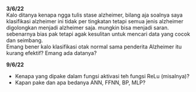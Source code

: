 **3/6/22**  
Kalo ditanya kenapa ngga tulis stase alzheimer, bilang aja soalnya saya klasifikasi alzheimer ini tidak per tingkatan tetapi semua jenis alzheimer digolongkan menjadi alzheimer saja. mungkin bisa menjadi saran. sebenarnya bias pak tetapi agak kesulitan untuk mencari data yang cocok dan seimbang.  
Emang bener kalo klasifikasi otak normal sama penderita Alzheimer itu kurang efektif? Emang ada datanya?  

**9/6/22**  
- Kenapa yang dipake dalam fungsi aktivasi teh fungsi ReLu (misalnya)?  
- Kapan pake dan apa bedanya ANN, FFNN, BP, MLP?
